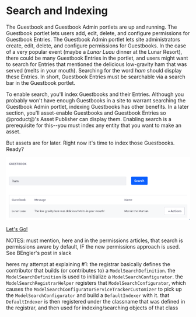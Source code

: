 # Search and Indexing

The Guestbook and Guestbook Admin portlets are up and running. The Guestbook
portlet lets users add, edit, delete, and configure permissions for Guestbook
Entries. The Guestbook Admin portlet lets site administrators create, edit,
delete, and configure permissions for Guestbooks. In the case of a very popular
event (maybe a *Lunar Luau* dinner at the Lunar Resort), there could be many
Guestbook Entries in the portlet, and users might want to search for Entries
that mentioned the delicious low-gravity ham that was served (melts in your
mouth). Searching for the word *ham* should display these Entries. In short,
Guestbook Entries must be searchable via a search bar in the Guestbook portlet. 

To enable search, you'll index Guestbooks and their Entries.  Although you
probably won't have enough Guestbooks in a site to warrant searching the
Guestbook Admin portlet, indexing Guestbooks has other benefits. In a later
section, you'll asset-enable Guestbooks and Guestbook Entries so @product@'s
Asset Publisher can display them. Enabling search is a prerequisite for
this--you must index any entity that you want to make an asset. 

But assets are for later. Right now it's time to index those Guestbooks. Ready? 

![Figure 1: Add a search bar so users can search for Guestbook Entries. If a message or name matches the search query, the Entry is displayed in the search results.](../../../images/guestbook-portlet-search.png)

<a class="go-link btn btn-primary" href="/develop/tutorials/-/knowledge_base/7-0/enabling-search-and-indexing-for-guestbooks">Let's Go!<span class="icon-circle-arrow-right"></span></a>



NOTES: must mention, here and in the permissions articles, that search is
permissions aware by default, IF the new permissions approach is used. See
BEngler's post in slack

heres my attempt at explaining #1: the registrar basically defines the
contributor that builds (or contributes to) a `ModelSearchDefinition`. the
`ModelSearchDefinition` is used to initialize a `ModelSearchConfigurator`. the
`ModelSearchRegistrarHelper` registers that `ModelSearchConfigurator`, which
causes the `ModelSearchConfiguratorServiceTrackerCustomizer` to pick up the
`ModelSearchConfigurator` and build a `DefaultIndexer` with it. that
`DefaultIndexer` is then registered under the classname that was defined in the
registrar, and then used for indexing/searching objects of that class

